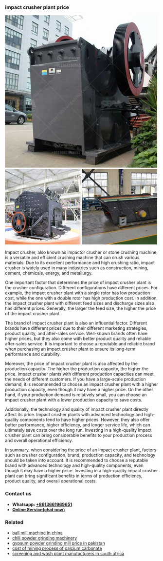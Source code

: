 <h3>impact crusher plant price</h3><img src='1704856648.jpg' alt=''><p>Impact crusher, also known as impactor crusher or stone crushing machine, is a versatile and efficient crushing machine that can crush various materials. Due to its excellent performance and high crushing ratio, impact crusher is widely used in many industries such as construction, mining, cement, chemicals, energy, and metallurgy.</p><p>One important factor that determines the price of impact crusher plant is the crusher configuration. Different configurations have different prices. For example, the impact crusher plant with a single rotor has low production cost, while the one with a double rotor has high production cost. In addition, the impact crusher plant with different feed sizes and discharge sizes also has different prices. Generally, the larger the feed size, the higher the price of the impact crusher plant.</p><p>The brand of impact crusher plant is also an influential factor. Different brands have different prices due to their different marketing strategies, product quality, and after-sales service. Well-known brands often have higher prices, but they also come with better product quality and reliable after-sales service. It is important to choose a reputable and reliable brand when purchasing an impact crusher plant to ensure its long-term performance and durability.</p><p>Moreover, the price of impact crusher plant is also affected by the production capacity. The higher the production capacity, the higher the price. Impact crusher plants with different production capacities can meet the needs of different customers. If you have a large-scale production demand, it is recommended to choose an impact crusher plant with a higher production capacity, even though it may have a higher price. On the other hand, if your production demand is relatively small, you can choose an impact crusher plant with a lower production capacity to save costs.</p><p>Additionally, the technology and quality of impact crusher plant directly affect its price. Impact crusher plants with advanced technology and high-quality components tend to have higher prices. However, they also offer better performance, higher efficiency, and longer service life, which can ultimately save costs over the long run. Investing in a high-quality impact crusher plant can bring considerable benefits to your production process and overall operational efficiency.</p><p>In summary, when considering the price of an impact crusher plant, factors such as crusher configuration, brand, production capacity, and technology should be taken into account. It is recommended to choose a reputable brand with advanced technology and high-quality components, even though it may have a higher price. Investing in a high-quality impact crusher plant can bring significant benefits in terms of production efficiency, product quality, and overall operational costs.</p><h3>Contact us</h3><ul><li><strong>Whatsapp:&nbsp;<a href="https://wa.me/8613661969651">+8613661969651</a></strong></li><li><a href="https://swt.shibang-china.com/?git&amp;zhl&amp;impact crusher plant price"><strong>Online Service(chat now)</strong></a></li></ul><h3>Related</h3><ul><li><a href='ball mill machine in china.md'>ball mill machine in china</a></li><li><a href='chili powder grinding machinery.md'>chili powder grinding machinery</a></li><li><a href='gypsum powder grinding mill price in pakistan.md'>gypsum powder grinding mill price in pakistan</a></li><li><a href='cost of mining process of calcium carbonate.md'>cost of mining process of calcium carbonate</a></li><li><a href='screening and wash plant manufacturers in south africa.md'>screening and wash plant manufacturers in south africa</a></li></ul>